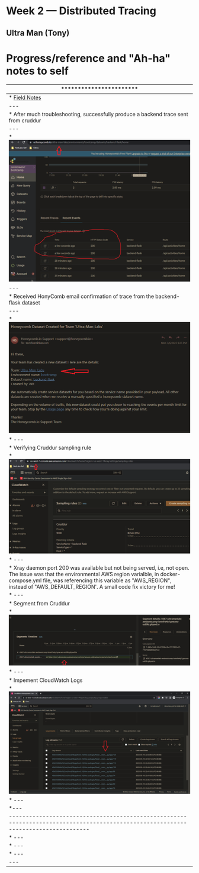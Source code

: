 # Week 2 — Distributed Tracing

## Ultra Man (Tony)


# Progress/reference and "Ah-ha" notes to self
| *********************** |
| --- |
| * [Field Notes](https://github.com/ultraman-labs/aws-bootcamp-cruddur-2023/blob/main/_docs/assets/week2/Notes-Week2.txt) |
| --- |
| * After much troubleshooting, successfully produce a backend trace sent from cruddur|
| --- |
| * ![HoneyComb Trace](../_docs/assets/week2/honeycombtrace1.png) |
| --- |
| * Received HonyComb email confirmation of trace from the backend-flask dataset|
| --- |
| * ![HoneyComb Confirmation](../_docs/assets/week2/datasetconfirmation.png) |
| * ---|
| * Verifying Cruddur sampling rule
| * ![XRAY Sampling](../_docs/assets/week2/xraysamplingrule1.png) |
| * --- |
| * Xray daemon port 200 was available but not being served, i.e, not open. The issue was that the environmental AWS region varialble, in docker-compose.yml file, was        referencing this variable as "AWS_REGION", instead of "AWS_DEFAULT_REGION'. A small code fix victory for me! |
| * --- |
| * Segment from Cruddur |
| * ![XRAY Sampling](../_docs/assets/week2/segmentstimeline.png) |
| * --- |
| * Impement CloudWatch Logs |
| * ![XRAY Sampling](../_docs/assets/week2/logstreams.png) |
| * --- |
| *--- |
| ---------------------------------------------------------------------------------------------------------------------------------- |
| * ---|
| * --- |
| * --- |
| --- |






